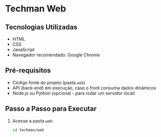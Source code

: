 #  Techman Web

## Tecnologias Utilizadas
- HTML  
- CSS  
- JavaScript  
- Navegador recomendado: Google Chrome

## Pré-requisitos
- Código fonte do projeto (pasta `web`)
- API (back-end) em execução, caso o front consuma dados dinâmicos
- Node.js ou Python (opcional - para rodar um servidor local)

## Passo a Passo para Executar

1. Acesse a pasta `web`:
   ```bash
   cd techman/web
